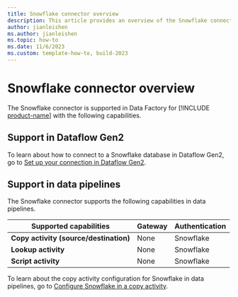 ```yaml
---
title: Snowflake connector overview
description: This article provides an overview of the Snowflake connector in Microsoft Fabric.
author: jianleishen
ms.author: jianleishen
ms.topic: how-to
ms.date: 11/6/2023
ms.custom: template-how-to, build-2023
---
```


# Snowflake connector overview

The Snowflake connector is supported in Data Factory for [!INCLUDE [product-name](../includes/product-name.md)] with the following capabilities.

## Support in Dataflow Gen2

To learn about how to connect to a Snowflake database in Dataflow Gen2, go to [Set up your connection in Dataflow Gen2](connector-snowflake.md#set-up-your-connection-in-dataflow-gen2).

## Support in data pipelines

The Snowflake connector supports the following capabilities in data pipelines.

| Supported capabilities | Gateway | Authentication |
| --- | --- | ---|
| **Copy activity (source/destination)** | None | Snowflake |
| **Lookup activity** | None | Snowflake |
| **Script activity** | None | Snowflake |

To learn about the copy activity configuration for Snowflake in data pipelines, go to [Configure Snowflake in a copy activity](connector-snowflake-copy-activity.md).
